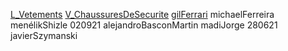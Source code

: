 [L_Vetements](notes/equipements/L_Vetements.md) [V_ChaussuresDeSecurite](notes/equipements/vetements/V_ChaussuresDeSecurite.md) [gilFerrari](notes/utilisateurs/beneficiaires/gilFerrari.md)
michaelFerreira
menélikShizle
020921 alejandroBasconMartin
madiJorge
280621 javierSzymanski